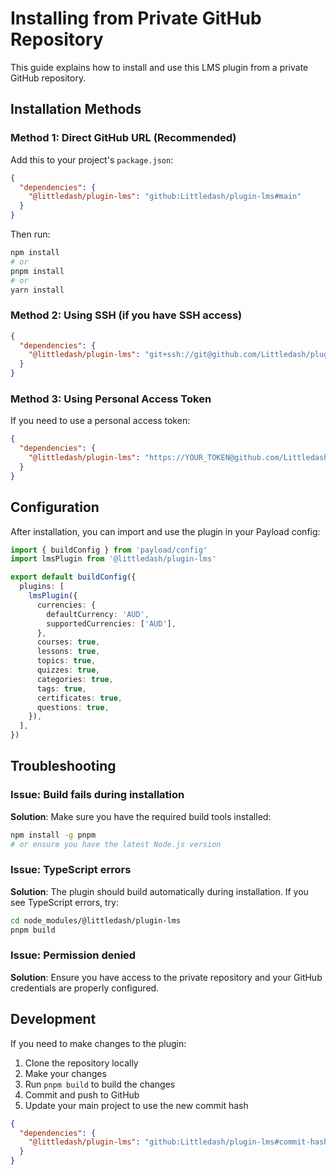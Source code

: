 # Installing from Private GitHub Repository

This guide explains how to install and use this LMS plugin from a private GitHub repository.

## Installation Methods

### Method 1: Direct GitHub URL (Recommended)

Add this to your project's `package.json`:

```json
{
  "dependencies": {
    "@littledash/plugin-lms": "github:Littledash/plugin-lms#main"
  }
}
```

Then run:

```bash
npm install
# or
pnpm install
# or
yarn install
```

### Method 2: Using SSH (if you have SSH access)

```json
{
  "dependencies": {
    "@littledash/plugin-lms": "git+ssh://git@github.com/Littledash/plugin-lms.git#main"
  }
}
```

### Method 3: Using Personal Access Token

If you need to use a personal access token:

```json
{
  "dependencies": {
    "@littledash/plugin-lms": "https://YOUR_TOKEN@github.com/Littledash/plugin-lms.git#main"
  }
}
```

## Configuration

After installation, you can import and use the plugin in your Payload config:

```typescript
import { buildConfig } from 'payload/config'
import lmsPlugin from '@littledash/plugin-lms'

export default buildConfig({
  plugins: [
    lmsPlugin({
      currencies: {
        defaultCurrency: 'AUD',
        supportedCurrencies: ['AUD'],
      },
      courses: true,
      lessons: true,
      topics: true,
      quizzes: true,
      categories: true,
      tags: true,
      certificates: true,
      questions: true,
    }),
  ],
})
```

## Troubleshooting

### Issue: Build fails during installation

**Solution**: Make sure you have the required build tools installed:

```bash
npm install -g pnpm
# or ensure you have the latest Node.js version
```

### Issue: TypeScript errors

**Solution**: The plugin should build automatically during installation. If you see TypeScript errors, try:

```bash
cd node_modules/@littledash/plugin-lms
pnpm build
```

### Issue: Permission denied

**Solution**: Ensure you have access to the private repository and your GitHub credentials are properly configured.

## Development

If you need to make changes to the plugin:

1. Clone the repository locally
2. Make your changes
3. Run `pnpm build` to build the changes
4. Commit and push to GitHub
5. Update your main project to use the new commit hash

```json
{
  "dependencies": {
    "@littledash/plugin-lms": "github:Littledash/plugin-lms#commit-hash"
  }
}
```

